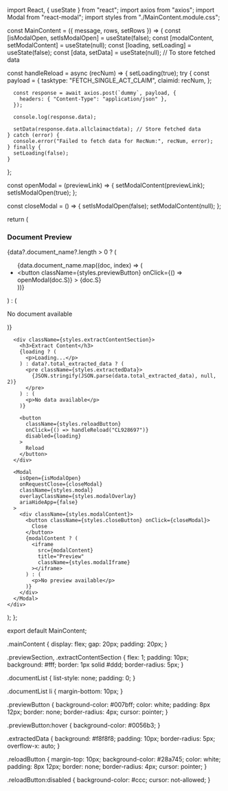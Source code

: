 import React, { useState } from "react";
import axios from "axios";
import Modal from "react-modal";
import styles from "./MainContent.module.css";

const MainContent = ({ message, rows, setRows }) => {
  const [isModalOpen, setIsModalOpen] = useState(false);
  const [modalContent, setModalContent] = useState(null);
  const [loading, setLoading] = useState(false);
  const [data, setData] = useState(null); // To store fetched data

  const handleReload = async (recNum) => {
    setLoading(true);
    try {
      const payload = {
        tasktype: "FETCH_SINGLE_ACT_CLAIM",
        claimid: recNum,
      };

      const response = await axios.post(`dummy`, payload, {
        headers: { "Content-Type": "application/json" },
      });

      console.log(response.data);

      setData(response.data.allclaimactdata); // Store fetched data
    } catch (error) {
      console.error("Failed to fetch data for RecNum:", recNum, error);
    } finally {
      setLoading(false);
    }
  };

  const openModal = (previewLink) => {
    setModalContent(previewLink);
    setIsModalOpen(true);
  };

  const closeModal = () => {
    setIsModalOpen(false);
    setModalContent(null);
  };

  return (
    <div className={styles.mainContent}>
      <div className={styles.previewSection}>
        <h3>Document Preview</h3>
        {data?.document_name?.length > 0 ? (
          <ul className={styles.documentList}>
            {data.document_name.map((doc, index) => (
              <li key={index}>
                <button
                  className={styles.previewButton}
                  onClick={() => openModal(doc.S)}
                >
                  {doc.S}
                </button>
              </li>
            ))}
          </ul>
        ) : (
          <p>No document available</p>
        )}
      </div>

      <div className={styles.extractContentSection}>
        <h3>Extract Content</h3>
        {loading ? (
          <p>Loading...</p>
        ) : data?.total_extracted_data ? (
          <pre className={styles.extractedData}>
            {JSON.stringify(JSON.parse(data.total_extracted_data), null, 2)}
          </pre>
        ) : (
          <p>No data available</p>
        )}

        <button
          className={styles.reloadButton}
          onClick={() => handleReload("CL928697")}
          disabled={loading}
        >
          Reload
        </button>
      </div>

      <Modal
        isOpen={isModalOpen}
        onRequestClose={closeModal}
        className={styles.modal}
        overlayClassName={styles.modalOverlay}
        ariaHideApp={false}
      >
        <div className={styles.modalContent}>
          <button className={styles.closeButton} onClick={closeModal}>
            Close
          </button>
          {modalContent ? (
            <iframe
              src={modalContent}
              title="Preview"
              className={styles.modalIframe}
            ></iframe>
          ) : (
            <p>No preview available</p>
          )}
        </div>
      </Modal>
    </div>
  );
};

export default MainContent;




.mainContent {
  display: flex;
  gap: 20px;
  padding: 20px;
}

.previewSection,
.extractContentSection {
  flex: 1;
  padding: 10px;
  background: #fff;
  border: 1px solid #ddd;
  border-radius: 5px;
}

.documentList {
  list-style: none;
  padding: 0;
}

.documentList li {
  margin-bottom: 10px;
}

.previewButton {
  background-color: #007bff;
  color: white;
  padding: 8px 12px;
  border: none;
  border-radius: 4px;
  cursor: pointer;
}

.previewButton:hover {
  background-color: #0056b3;
}

.extractedData {
  background: #f8f8f8;
  padding: 10px;
  border-radius: 5px;
  overflow-x: auto;
}

.reloadButton {
  margin-top: 10px;
  background-color: #28a745;
  color: white;
  padding: 8px 12px;
  border: none;
  border-radius: 4px;
  cursor: pointer;
}

.reloadButton:disabled {
  background-color: #ccc;
  cursor: not-allowed;
}
